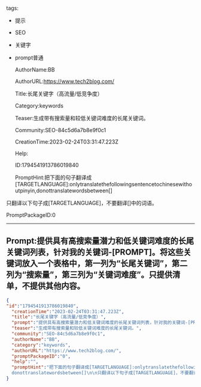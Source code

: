   tags: 
- 提示
- SEO
- 关键字
- prompt普通

  AuthorName:BB

  AuthorURL:https://www.tech2blog.com/

  Title:长尾关键字（高流量/低竞争度）

  Category:keywords

  Teaser:生成带有搜索量和较低关键词难度的长尾关键词。

  Community:SEO-84c5d6a7b8e9f0c1

  CreationTime:2023-02-24T03:31:47.223Z

  Help:

  ID:1794541913786019840

  PromptHint:把下面的句子翻译成[TARGETLANGUAGE]:onlytranslatethefollowingsentencetochinesewithoutpinyin,donottranslatewordsbetween[]

只翻译以下句子成[TARGETLANGUAGE]，不要翻译[]中的词语。

  PromptPackageID:0

  ---

  ## Prompt:提供具有高搜索量潜力和低关键词难度的长尾关键词列表，针对我的关键词-[PROMPT]。将这些关键词放入一个表格中，第一列为“长尾关键词”，第二列为“搜索量”，第三列为“关键词难度”。只提供清单，不提供其他内容。

  ```json
  {
  "id":"1794541913786019840",
    "creationTime":"2023-02-24T03:31:47.223Z",
    "title":"长尾关键字（高流量/低竞争度）",
    "prompt":"提供具有高搜索量潜力和低关键词难度的长尾关键词列表，针对我的关键词-[PROMPT]。将这些关键词放入一个表格中，第一列为“长尾关键词”，第二列为“搜索量”，第三列为“关键词难度”。只提供清单，不提供其他内容。",
    "teaser":"生成带有搜索量和较低关键词难度的长尾关键词。",
    "community":"SEO-84c5d6a7b8e9f0c1",
    "authorName":"BB",
    "category":"keywords",
    "authorURL":"https://www.tech2blog.com/",
    "promptPackageID":"0",
    "help":"",
    "promptHint":"把下面的句子翻译成[TARGETLANGUAGE]:onlytranslatethefollowingsentencetochinesewithoutpinyin,
    donottranslatewordsbetween[]\n\n只翻译以下句子成[TARGETLANGUAGE]，不要翻译[]中的词语。"
  }
  ```
